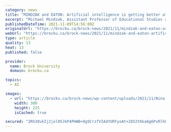 ```yaml
---
category: news
title: "MINDZAK and EATON: Artificial intelligence is getting better at writing, and universities should worry about plagiarism"
excerpt: "Michael Mindzak, Assistant Professor of Educational Studies at Brock University, and Sarah Elaine Eaton, Educational Leader in Residence, Academic Integrity and Assistant Professor at the University of Calgary,"
publishedDateTime: 2021-11-09T14:56:00Z
originalUrl: "https://brocku.ca/brock-news/2021/11/mindzak-and-eaton-artificial-intelligence-is-getting-better-at-writing-and-universities-should-worry-about-plagiarism/"
webUrl: "https://brocku.ca/brock-news/2021/11/mindzak-and-eaton-artificial-intelligence-is-getting-better-at-writing-and-universities-should-worry-about-plagiarism/"
type: article
quality: 13
heat: 13
published: false

provider:
  name: Brock University
  domain: brocku.ca

topics:
  - AI

images:
  - url: "https://brocku.ca/brock-news/wp-content/uploads/2021/11/Nina-Penner-RS-300x225.jpg?x70330"
    width: 300
    height: 225
    isCached: true

secured: "ZRh30vkIj2jol05JkP4PHWB+8g9CrzfVIAdYURFyoAt+2852tKka6g6PvRlhPeunPAY5Kq7j8B3Y9W5nUKNHJTCyGWX37WwHRVDNiSVXpcZSJmHxXXI8awojX3heRTo5ZHLmX7G8anIVkC+dfr6mcCTQhF05XWZaJgDSe9HhnEJmuwt8eV83zFAcn9SqYqgwPoLVBoECZRzDLbeHDBiPG3NKrV2nEk2p9P7eDGMsf6+Q6/F7VIm7MbzOkNDdWruy3L67E953qodMKMbVULpZ+O27ekzLeZkqXkpAhv77aucASSEqTkyRvLfmKBblLIkOlXcX9h7B63xSfouHB3FOICXrZ+m/5eNMfBE/YOEb144=;iAOWGoowTzx0T1C5RzstHg=="
---
```


